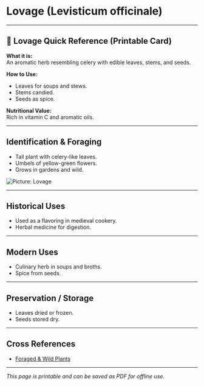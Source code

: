 # Lovage (Levisticum officinale)

---

## 📜 Lovage Quick Reference (Printable Card)

**What it is:**  
An aromatic herb resembling celery with edible leaves, stems, and seeds.  

**How to Use:**  
- Leaves for soups and stews.  
- Stems candied.  
- Seeds as spice.  

**Nutritional Value:**  
Rich in vitamin C and aromatic oils.  

---

## Identification & Foraging  

- Tall plant with celery-like leaves.  
- Umbels of yellow-green flowers.  
- Grows in gardens and wild.  

![Picture: Lovage](placeholder-lovage.jpg)

---

## Historical Uses  

- Used as a flavoring in medieval cookery.  
- Herbal medicine for digestion.  

---

## Modern Uses  

- Culinary herb in soups and broths.  
- Spice from seeds.  

---

## Preservation / Storage  

- Leaves dried or frozen.  
- Seeds stored dry.  

---

## Cross References  

- [Foraged & Wild Plants](plants_foraging.md)  

---

*This page is printable and can be saved as PDF for offline use.*
